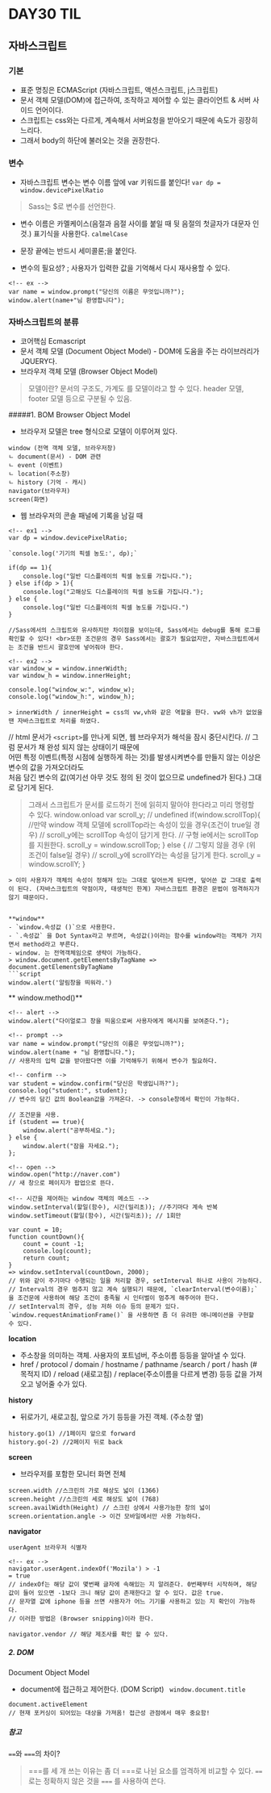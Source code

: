 # DAY30 TIL

## 자바스크립트

### 기본
- 표준 명칭은 ECMAScript (자바스크립트, 액션스크립트, j스크립트)
- 문서 객체 모델(DOM)에 접근하여, 조작하고 제어할 수 있는 클라이언트 & 서버 사이드 언어이다.
- 스크립트는 css와는 다르게, 계속해서 서버요청을 받아오기 때문에 속도가 굉장히 느리다.
- 그래서 body의 하단에 불러오는 것을 권장한다.


### 변수
- 자바스크립트 변수는 변수 이름 앞에 var 키워드를 붙인다!
`var dp = window.devicePixelRatio`
> Sass는 $로 변수를 선언한다.

- 변수 이름은 카멜케이스(음절과 음절 사이를 붙일 때 뒷 음절의 첫글자가 대문자 인 것.) 표기식을 사용한다.
`calmelCase`

- 문장 끝에는 반드시 세미콜론;을 붙인다.

- 변수의 필요성? ; 사용자가 입력한 값을 기억해서 다시 재사용할 수 있다.
```script
<!-- ex -->
var name = window.prompt("당신의 이름은 무엇입니까?");
window.alert(name+"님 환영합니다");
```

### 자바스크립트의 분류
- 코어핵심 Ecmascript
- 문서 객체 모델 (Document Object Model) - DOM에 도움을 주는 라이브러리가 JQUERY다.
- 브라우저 객체 모델 (Browser Object Model) 

> 모델이란? 문서의 구조도, 가계도 를 모델이라고 할 수 있다. header 모델, footer 모델 등으로 구분될 수 있음. <br>

#####1. BOM
Browser Object Model 
- 브라우저 모델은 tree 형식으로 모델이 이루어져 있다.
```
window (전역 객체 모델, 브라우저창)
ㄴ document(문서) - DOM 관련
ㄴ event (이벤트) 
ㄴ location(주소창)
ㄴ history (기억 - 캐시) 
navigator(브라우저)
screen(화면)
```


* 웹 브라우저의 콘솔 패널에 기록을 남길 때

```script
<!-- ex1 -->
var dp = window.devicePixelRatio;

`console.log('기기의 픽셀 농도:', dp);`

if(dp == 1){
	console.log("일반 디스플레이의 픽셀 농도를 가집니다.");
} else if(dp > 1){
	console.log("고해상도 디스플레이의 픽셀 농도를 가집니다.");
} else {
	console.log("일반 디스플레이의 픽셀 농도를 가집니다.")
}

//Sass에서의 스크립트와 유사하지만 차이점을 보이는데, Sass에서는 debug를 통해 로그를 확인할 수 있다! <br>또한 조건문의 경우 Sass에서는 괄호가 필요없지만, 자바스크립트에서는 조건을 반드시 괄호안에 넣어줘야 한다.
```
``` 
<!-- ex2 -->
var window_w = window.innerWidth;
var window_h = window.innerHeight;

console.log("window_w:", window_w);
console.log("window_h:", window_h);

> innerWidth / innerHeight = css의 vw,vh와 같은 역할을 한다. vw와 vh가 없었을 땐 자바스크립트로 처리를 하였다.

```
<!-- ex3 -->
// html 문서가 `<script>`를 만나게 되면, 웹 브라우저가 해석을 잠시 중단시킨다.
// 그럼 문서가 채 완성 되지 않는 상태이기 때문에 <br> 어떤 특정 이벤트(특정 시점에 실행하게 하는 것)를 발생시켜변수를 만들지 않는 이상은 변수의 값을 가져오더라도 <br> 처음 담긴 변수의 값(여기선 아무 것도 정의 된 것이 없으므로 undefined가 된다.) 그대로 담기게 된다.
> 그래서 스크립트가 문서를 로드하기 전에 읽히지 말아야 한다라고 미리 명령할 수 있다.
> window.onload
var scroll_y; // undefined
if(window.scrollTop){
	//만약 window 객체 모델에 scrollTop라는 속성이 있을 경우(조건이 true일 경우)
	// scroll_y에는 scrollTop 속성이 담기게 한다.
	// 구형 ie에서는 scrollTop를 지원한다.
	scroll_y = window.scrollTop;
} else {
	// 그렇지 않을 경우 (위 조건이 false일 경우)
	// scroll_y에 scrollY라는 속성을 담기게 한다.
	scroll_y = window.scrollY;
}
```
> 이미 사용자가 객체의 속성이 정해져 있는 그대로 덮어쓰게 된다면, 덮어쓴 값 그대로 출력이 된다. (자바스크립트의 약점이자, 태생적인 한계) 자바스크립트 환경은 문법이 엄격하지가 않기 때문이다.


**window**
- `window.속성값 ()`으로 사용한다.
- `.속성값` 을 Dot Syntax라고 부르며, 속성값()이라는 함수를 window라는 객체가 가지면서 method라고 부른다. 
- window. 는 전역객체임으로 생략이 가능하다.
> window.document.getElementsByTagName => document.getElementsByTagName
```script
window.alert('알림창을 띄워라.')
```

** window.method()**

```script
<!-- alert -->
window.alert("다이얼로그 창을 띄움으로써 사용자에게 메시지를 보여준다.");

<!-- prompt -->
var name = window.prompt("당신의 이름은 무엇입니까?");
window.alert(name + "님 환영합니다.");
// 사용자의 입력 값을 받아왔다면 이를 기억해두기 위해서 변수가 필요하다.

<!-- confirm -->
var student = window.confirm("당신은 학생입니까?");
console.log("student:", student);
// 변수의 담긴 값의 Boolean값을 가져온다. -> console창에서 확인이 가능하다.

// 조건문을 사용.
if (student == true){
	window.alert("공부하세요.");
} else {
	window.alert("잠을 자세요.");
};

<!-- open -->
window.open("http://naver.com")
// 새 창으로 페이지가 팝업으로 뜬다.

<!-- 시간을 제어하는 window 객체의 메소드 -->
window.setInterval(할일(함수), 시간(밀리초)); //주기마다 계속 반복
window.setTimeout(할일(함수), 시간(밀리초)); // 1회만

var count = 10;
function countDown(){
	count = count -1;
	console.log(count);
	return count;
}
=> window.setInterval(countDown, 2000);
// 위와 같이 주기마다 수행되는 일을 처리할 경우, setInterval 하나로 사용이 가능하다.
// Interval의 경우 멈추지 않고 계속 실행되기 때문에, `clearInterval(변수이름);`을 조건문에 사용하여 해당 조건이 충족될 시 인터벌이 멈추게 해주어야 한다.
// setInterval의 경우, 성능 저하 이슈 등의 문제가 있다. `window.requestAnimationFrame()` 을 사용하면 좀 더 유려한 애니메이션을 구현할 수 있다.
```

**location**

- 주소창을 의미하는 객체. 사용자의 포트넘버, 주소이름 등등을 알아낼 수 있다.
- href / protocol / domain / hostname / pathname /search / port / hash (#목적지 ID) / reload (새로고침) / replace(주소이름을 다르게 변경) 등등 값을 가져오고 넣어줄 수가 있다.

**history**
- 뒤로가기, 새로고침, 앞으로 가기 등등을 가진 객체. (주소창 옆)
```
history.go(1) //1페이지 앞으로 forward
history.go(-2) //2페이지 뒤로 back
```

**screen**
- 브라우저를 포함한 모니터 화면 전체
```script
screen.width //스크린의 가로 해상도 넓이 (1366)
screen.height //스크린의 세로 해상도 넓이 (768)
screen.availWidth(Height) // 스크린 상에서 사용가능한 창의 넓이
screen.orientation.angle -> 이건 모바일에서만 사용 가능하다.
```
**navigator**
```script
userAgent 브라우저 식별자 

<!-- ex -->
navigator.userAgent.indexOf('Mozila') > -1
= true
// indexOf는 해당 값이 몇번째 글자에 속해있는 지 알려준다. 0번째부터 시작하며, 해당 값이 들어 있으면 -1보다 크니 해당 값이 존재한다고 알 수 있다. 값은 true.
// 문자열 값에 iphone 등을 쓰면 사용자가 어느 기기를 사용하고 있는 지 확인이 가능하다.
// 이러한 방법은 (Browser snipping)이라 한다.

navigator.vendor // 해당 제조사를 확인 할 수 있다.
```


##### 2. DOM
Document Object Model
- document에 접근하고 제어한다. (DOM Script)
`
window.document.title`

```
document.activeElement
// 현재 포커싱이 되어있는 대상을 가져옴! 접근성 관점에서 매우 중요함!
```

##### 참고
`==`와 `===`의 차이?
> ===를 세 개 쓰는 이유는 좀 더 ===로 나뉜 요소를 엄격하게 비교할 수 있다. `==`로는 정확하지 않은 것을 `===` 를 사용하여 쓴다.
